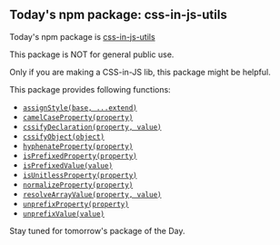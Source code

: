 ## Today's npm package: css-in-js-utils

Today's npm package is [css-in-js-utils](https://www.npm/js.com/package/css-in-js-utils)

This package is NOT for general public use.

Only if you are making a CSS-in-JS lib, this package might be helpful.

This package provides following functions:
- [`assignStyle(base, ...extend)`](https://www.npmjs.com/package/css-in-js-utils#assignstylebase-extend)
- [`camelCaseProperty(property)`](https://www.npmjs.com/package/css-in-js-utils#camelcasepropertyproperty)
- [`cssifyDeclaration(property, value)`](https://www.npmjs.com/package/css-in-js-utils#cssifydeclarationproperty-value)
- [`cssifyObject(object)`](https://www.npmjs.com/package/css-in-js-utils#cssifyobjectobject)
- [`hyphenateProperty(property)`](https://www.npmjs.com/package/css-in-js-utils#hyphenatepropertyproperty)
- [`isPrefixedProperty(property)`](https://www.npmjs.com/package/css-in-js-utils#isprefixedpropertyproperty)
- [`isPrefixedValue(value)`](https://www.npmjs.com/package/css-in-js-utils#isprefixedvaluevalue)
- [`isUnitlessProperty(property)`](https://www.npmjs.com/package/css-in-js-utils#isunitlesspropertyproperty)
- [`normalizeProperty(property)`](https://www.npmjs.com/package/css-in-js-utils#normalizepropertyproperty)
- [`resolveArrayValue(property, value)`](https://www.npmjs.com/package/css-in-js-utils#resolvearrayvalueproperty-value)
- [`unprefixProperty(property)`](https://www.npmjs.com/package/css-in-js-utils#unprefixpropertyproperty)
- [`unprefixValue(value)`](https://www.npmjs.com/package/css-in-js-utils#unprefixvaluevalue)

Stay tuned for tomorrow's package of the Day.